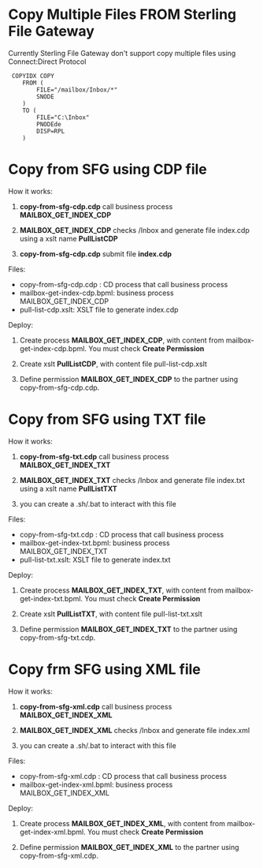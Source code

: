 # Copy Multiple Files FROM Sterling File Gateway


Currently Sterling File Gateway don't support copy multiple files using Connect:Direct Protocol

```
 COPYIDX COPY 
	FROM (
		FILE="/mailbox/Inbox/*"
		SNODE
	)
	TO (
		FILE="C:\Inbox"
		PNODEde
		DISP=RPL
	)
```

# Copy from SFG using CDP file

How it works:

1. **copy-from-sfg-cdp.cdp** call business process **MAILBOX_GET_INDEX_CDP**
   
2. **MAILBOX_GET_INDEX_CDP** checks /Inbox and generate file index.cdp using a xslt name **PullListCDP**
   
3. **copy-from-sfg-cdp.cdp** submit file **index.cdp**

Files:

* copy-from-sfg-cdp.cdp : CD process that call business process
* mailbox-get-index-cdp.bpml: business process MAILBOX_GET_INDEX_CDP
* pull-list-cdp.xslt: XSLT file to generate index.cdp

Deploy:

1. Create process **MAILBOX_GET_INDEX_CDP**, with content from mailbox-get-index-cdp.bpml. You must check **Create Permission**
   
2. Create xslt **PullListCDP**, with content file pull-list-cdp.xslt

3. Define permission **MAILBOX_GET_INDEX_CDP** to the partner using copy-from-sfg-cdp.cdp.



# Copy from SFG using TXT file

How it works:

1. **copy-from-sfg-txt.cdp** call business process **MAILBOX_GET_INDEX_TXT**
   
2. **MAILBOX_GET_INDEX_TXT** checks /Inbox and generate file index.txt using a xslt name **PullListTXT**
   
3. you can create a .sh/.bat to interact with this file

Files:

* copy-from-sfg-txt.cdp : CD process that call business process
* mailbox-get-index-txt.bpml: business process MAILBOX_GET_INDEX_TXT
* pull-list-txt.xslt: XSLT file to generate index.txt

Deploy:

1. Create process **MAILBOX_GET_INDEX_TXT**, with content from mailbox-get-index-txt.bpml. You must check **Create Permission**
   
2. Create xslt **PullListTXT**, with content file pull-list-txt.xslt

3. Define permission **MAILBOX_GET_INDEX_TXT** to the partner using copy-from-sfg-txt.cdp.





# Copy frm SFG using XML file

How it works:

1. **copy-from-sfg-xml.cdp** call business process **MAILBOX_GET_INDEX_XML**
   
2. **MAILBOX_GET_INDEX_XML** checks /Inbox and generate file index.xml
   
3. you can create a .sh/.bat to interact with this file

Files:

* copy-from-sfg-xml.cdp : CD process that call business process
* mailbox-get-index-xml.bpml: business process MAILBOX_GET_INDEX_XML


Deploy:

1. Create process **MAILBOX_GET_INDEX_XML**, with content from mailbox-get-index-xml.bpml. You must check **Create Permission**

2. Define permission **MAILBOX_GET_INDEX_XML** to the partner using copy-from-sfg-xml.cdp.
